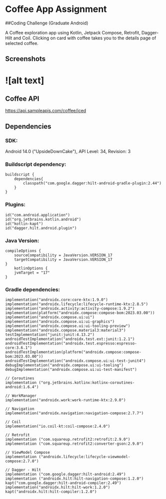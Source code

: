# Coffee App Assignment
##Coding Challenge (Graduate Android)

A Coffee exploration app using Kotlin, Jetpack Compose, Retrofit, Dagger-Hilt and Coil. Clicking on card with coffee takes you to the details page of selected coffee.

## Screenshots

![alt text]
=======


## Coffee API
https://api.sampleapis.com/coffee/iced

## Dependencies

### SDK:
Android 14.0 ("UpsideDownCake"), API Level: 34, Revision: 3

### Buildscript dependency:

    buildscript {
        dependencies{
            classpath("com.google.dagger:hilt-android-gradle-plugin:2.44")
        }
    }

### Plugins:

    id("com.android.application")
    id("org.jetbrains.kotlin.android")
    id("kotlin-kapt")
    id("dagger.hilt.android.plugin")
    
### Java Version:

    compileOptions {
        sourceCompatibility = JavaVersion.VERSION_17
        targetCompatibility = JavaVersion.VERSION_17
    }
        kotlinOptions {
        jvmTarget = "17"
    }
    
    
### Gradle dependencies:

    implementation("androidx.core:core-ktx:1.9.0")
    implementation("androidx.lifecycle:lifecycle-runtime-ktx:2.8.5")
    implementation("androidx.activity:activity-compose:1.9.2")
    implementation(platform("androidx.compose:compose-bom:2023.03.00"))
    implementation("androidx.compose.ui:ui")
    implementation("androidx.compose.ui:ui-graphics")
    implementation("androidx.compose.ui:ui-tooling-preview")
    implementation("androidx.compose.material3:material3")
    testImplementation("junit:junit:4.13.2")
    androidTestImplementation("androidx.test.ext:junit:1.2.1")
    androidTestImplementation("androidx.test.espresso:espresso-core:3.6.1")
    androidTestImplementation(platform("androidx.compose:compose-bom:2023.03.00"))
    androidTestImplementation("androidx.compose.ui:ui-test-junit4")
    debugImplementation("androidx.compose.ui:ui-tooling")
    debugImplementation("androidx.compose.ui:ui-test-manifest")

    // Coroutines
    implementation ("org.jetbrains.kotlinx:kotlinx-coroutines-android:1.6.4")

    // WorkManager
    implementation("androidx.work:work-runtime-ktx:2.9.0")

    // Navigation
    implementation("androidx.navigation:navigation-compose:2.7.7")

    // Coil
    implementation("io.coil-kt:coil-compose:2.4.0")

    // Retrofit
    implementation ("com.squareup.retrofit2:retrofit:2.9.0")
    implementation ("com.squareup.retrofit2:converter-gson:2.9.0")

    // ViewModel Compose
    implementation ("androidx.lifecycle:lifecycle-viewmodel-compose:2.7.0")

    // Dagger - Hilt
    implementation ("com.google.dagger:hilt-android:2.49")
    implementation ("androidx.hilt:hilt-navigation-compose:1.2.0")
    kapt("com.google.dagger:hilt-android-compiler:2.49")
    implementation("androidx.hilt:hilt-work:1.2.0")
    kapt("androidx.hilt:hilt-compiler:1.2.0")
